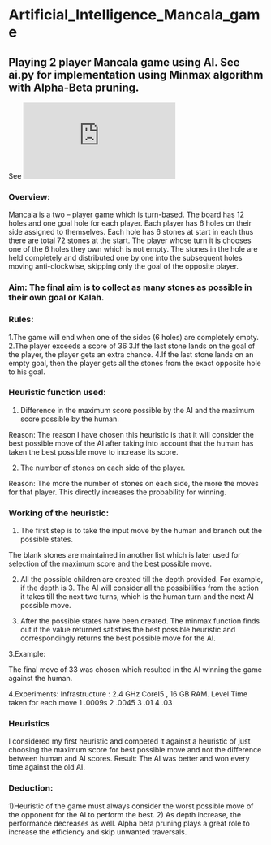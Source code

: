 # Artificial_Intelligence_Mancala_game
## Playing 2 player Mancala game using AI. See ai.py for implementation using Minmax algorithm with Alpha-Beta pruning.

See ![alt text](https://github.com/shettyprithvi/Artificial_Intelligence_Mancala_game/blob/master/Assignment%203%20Kalah%20Game.pdf)

### Overview: 
Mancala is a two – player game which is turn-based. 
The board has 12 holes and one goal hole for each player. 
Each player has 6 holes on their side assigned to themselves. Each hole has 6 stones at start in each thus there are total 72 stones at the start. 
The player whose turn it is chooses one of the 6 holes they own which is not empty. The stones in the hole are held completely and distributed one by one into the subsequent holes moving anti-clockwise, skipping only the goal of the opposite player. 

### Aim: The final aim is to collect as many stones as possible in their own goal or Kalah.

### Rules: 
1.The game will end when one of the sides (6 holes) are completely empty.
2.The player exceeds a score of 36
3.If the last stone lands on the goal of the player, the player gets an extra chance.
4.If the last stone lands on an empty goal, then the player gets all the stones from the exact opposite hole to his goal.




### Heuristic function used: 

1.	Difference in the maximum score possible by the AI and the maximum score possible by the human.

Reason:  The reason I have chosen this heuristic is that it will consider the best possible move of the AI after taking into account that the human has taken the best possible move to increase its score.

 

2.	The number of stones on each side of the player. 

Reason: The more the number of stones on each side, the more the moves for that player. This directly increases the probability for winning.










### Working of the heuristic:
1.	The first step is to take the input move by the human and branch out the possible states.

The blank stones are maintained in another list which is later used for selection of the maximum score and the best possible move.


  







2.	All the possible children are created till the depth provided. For example, if the depth is 3. The AI will consider all the possibilities from the action it takes till the next two turns, which is the human turn and the next AI possible move.
 

3.	After the possible states have been created. The minmax function finds out if the value returned satisfies the best possible heuristic and correspondingly returns the best possible move for the AI.

 
3.Example:
 
The final move of 33 was chosen which resulted in the AI winning the game against the human.
 

4.Experiments: 
Infrastructure : 2.4 GHz CoreI5 , 16 GB RAM.
Level	Time taken for each move
1	.0009s
2	.0045
3	.01
4	.03


### Heuristics
I considered my first heuristic and competed it against a heuristic of just choosing the maximum score for best possible move and not the difference between human and AI scores.
Result:  The AI was better and won every time against the old AI.

 

### Deduction:

1)Heuristic of the game must always consider the worst possible move of the opponent for the AI to perform the best.
2) As depth increase, the performance decreases as well. Alpha beta pruning plays a great role to increase the efficiency and skip unwanted traversals.





